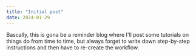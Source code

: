 ```yaml
---
title: "Initial post"
date: 2024-01-29
---
```


Bascally, this is gona be a reminder blog where I'll post some tutorials on things do from time to time, but always forget to write down step-by-step instructions and then have to re-create the workflow.
